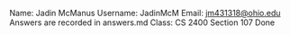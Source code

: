 

Name: Jadin McManus
Username: JadinMcM
Email: jm431318@ohio.edu
Answers are recorded in answers.md
Class: CS 2400 Section 107
Done
